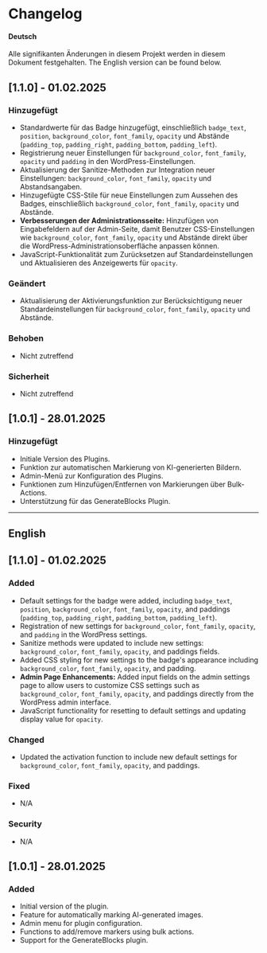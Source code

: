 # Changelog

#### Deutsch

Alle signifikanten Änderungen in diesem Projekt werden in diesem Dokument festgehalten. 
The English version can be found below.

## [1.1.0] - 01.02.2025

### Hinzugefügt

- Standardwerte für das Badge hinzugefügt, einschließlich `badge_text`, `position`, `background_color`, `font_family`, `opacity` und Abstände (`padding_top`, `padding_right`, `padding_bottom`, `padding_left`).
- Registrierung neuer Einstellungen für `background_color`, `font_family`, `opacity` und `padding` in den WordPress-Einstellungen.
- Aktualisierung der Sanitize-Methoden zur Integration neuer Einstellungen: `background_color`, `font_family`, `opacity` und Abstandsangaben.
- Hinzugefügte CSS-Stile für neue Einstellungen zum Aussehen des Badges, einschließlich `background_color`, `font_family`, `opacity` und Abstände.
- **Verbesserungen der Administrationsseite:** Hinzufügen von Eingabefeldern auf der Admin-Seite, damit Benutzer CSS-Einstellungen wie `background_color`, `font_family`, `opacity` und Abstände direkt über die WordPress-Administrationsoberfläche anpassen können.
- JavaScript-Funktionalität zum Zurücksetzen auf Standardeinstellungen und Aktualisieren des Anzeigewerts für `opacity`.

### Geändert

- Aktualisierung der Aktivierungsfunktion zur Berücksichtigung neuer Standardeinstellungen für `background_color`, `font_family`, `opacity` und Abstände.

### Behoben

- Nicht zutreffend

### Sicherheit

- Nicht zutreffend

## [1.0.1] - 28.01.2025

### Hinzugefügt

- Initiale Version des Plugins.
- Funktion zur automatischen Markierung von KI-generierten Bildern.
- Admin-Menü zur Konfiguration des Plugins.
- Funktionen zum Hinzufügen/Entfernen von Markierungen über Bulk-Actions.
- Unterstützung für das GenerateBlocks Plugin.

---

## English

## [1.1.0] - 01.02.2025

### Added

- Default settings for the badge were added, including `badge_text`, `position`, `background_color`, `font_family`, `opacity`, and paddings (`padding_top`, `padding_right`, `padding_bottom`, `padding_left`).
- Registration of new settings for `background_color`, `font_family`, `opacity`, and `padding` in the WordPress settings.
- Sanitize methods were updated to include new settings: `background_color`, `font_family`, `opacity`, and paddings fields.
- Added CSS styling for new settings to the badge's appearance including `background_color`, `font_family`, `opacity`, and padding.
- **Admin Page Enhancements:** Added input fields on the admin settings page to allow users to customize CSS settings such as `background_color`, `font_family`, `opacity`, and paddings directly from the WordPress admin interface.
- JavaScript functionality for resetting to default settings and updating display value for `opacity`.

### Changed

- Updated the activation function to include new default settings for `background_color`, `font_family`, `opacity`, and paddings.

### Fixed

- N/A

### Security

- N/A

## [1.0.1] - 28.01.2025

### Added

- Initial version of the plugin.
- Feature for automatically marking AI-generated images.
- Admin menu for plugin configuration.
- Functions to add/remove markers using bulk actions.
- Support for the GenerateBlocks plugin.
